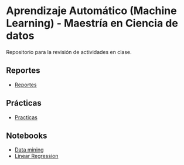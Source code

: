 # Aprendizaje Automático (Machine Learning) - Maestría en Ciencia de datos

Repositorio para la revisión de actividades en clase.

## Reportes
- [Reportes](./Reportes)

## Prácticas
- [Practicas](./Practicas/Practica1/)

## Notebooks
- [Data mining](./notebooks/data_mining.ipynb)
- [Linear Regression](./notebooks/linear_regression.ipynb)
